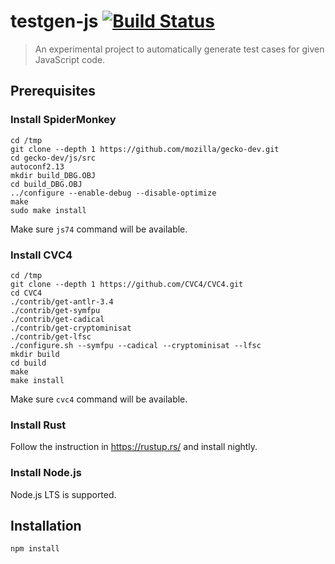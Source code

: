 # testgen-js [![Build Status][travis-image]][travis-url]

[travis-url]: https://travis-ci.com/hakatashi/testgen.js
[travis-image]: https://travis-ci.com/hakatashi/testgen.js.svg?token=LBP6dMS3oXazpwBS3Fws&branch=master

> An experimental project to automatically generate test cases for given JavaScript code.

## Prerequisites

### Install SpiderMonkey

```
cd /tmp
git clone --depth 1 https://github.com/mozilla/gecko-dev.git
cd gecko-dev/js/src
autoconf2.13
mkdir build_DBG.OBJ
cd build_DBG.OBJ
../configure --enable-debug --disable-optimize
make
sudo make install
```

Make sure `js74` command will be available.

### Install CVC4

```
cd /tmp
git clone --depth 1 https://github.com/CVC4/CVC4.git
cd CVC4
./contrib/get-antlr-3.4
./contrib/get-symfpu
./contrib/get-cadical
./contrib/get-cryptominisat
./contrib/get-lfsc
./configure.sh --symfpu --cadical --cryptominisat --lfsc
mkdir build
cd build
make
make install
```

Make sure `cvc4` command will be available.

### Install Rust

Follow the instruction in https://rustup.rs/ and install nightly.

### Install Node.js

Node.js LTS is supported.

## Installation

```
npm install
```

